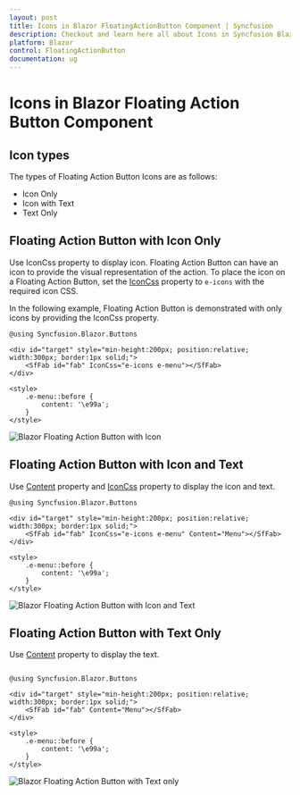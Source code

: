 ```yaml
---
layout: post
title: Icons in Blazor FloatingActionButton Component | Syncfusion
description: Checkout and learn here all about Icons in Syncfusion Blazor FloatingActionButton component and much more details.
platform: Blazor
control: FloatingActionButton
documentation: ug
---
```


# Icons in Blazor Floating Action Button Component

## Icon types

The types of Floating Action Button Icons are as follows:

* Icon Only
* Icon with Text
* Text Only

## Floating Action Button with Icon Only

Use IconCss property to display icon. Floating Action Button can have an icon to provide the visual representation of the action. To place the icon on a Floating Action Button, set the [IconCss](https://help.syncfusion.com/cr/blazor/Syncfusion.Blazor.Buttons.SfFab.html#properties) property to `e-icons` with the required icon CSS.

In the following example, Floating Action Button is demonstrated with only icons by providing the IconCss property.

```cshtml
@using Syncfusion.Blazor.Buttons

<div id="target" style="min-height:200px; position:relative; width:300px; border:1px solid;">
    <SfFab id="fab" IconCss="e-icons e-menu"></SfFab>
</div>

<style>
    .e-menu::before {
        content: '\e99a';
    }
</style>

```

![Blazor Floating Action Button with Icon]()

## Floating Action Button with Icon and Text

Use [Content](https://help.syncfusion.com/cr/blazor/Syncfusion.Blazor.Buttons.SfFab.html#properties) property and [IconCss](https://help.syncfusion.com/cr/blazor/Syncfusion.Blazor.Buttons.SfFab.html#properties) property to display the icon and text.

```cshtml
@using Syncfusion.Blazor.Buttons

<div id="target" style="min-height:200px; position:relative; width:300px; border:1px solid;">
    <SfFab id="fab" IconCss="e-icons e-menu" Content="Menu"></SfFab>
</div>

<style>
    .e-menu::before {
        content: '\e99a';
    }
</style>

```

![Blazor Floating Action Button with Icon and Text]()

## Floating Action Button with Text Only

Use [Content](https://help.syncfusion.com/cr/blazor/Syncfusion.Blazor.Buttons.SfFab.html#properties) property to display the text.

```cshtml

@using Syncfusion.Blazor.Buttons

<div id="target" style="min-height:200px; position:relative; width:300px; border:1px solid;">
    <SfFab id="fab" Content="Menu"></SfFab>
</div>

<style>
    .e-menu::before {
        content: '\e99a';
    }
</style>

```

![Blazor Floating Action Button with Text only]()